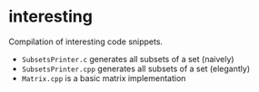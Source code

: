 # interesting
Compilation of interesting code snippets.
- `SubsetsPrinter.c` generates all subsets of a set (naively)
- `SubsetsPrinter.cpp` generates all subsets of a set (elegantly)
- `Matrix.cpp` is a basic matrix implementation
